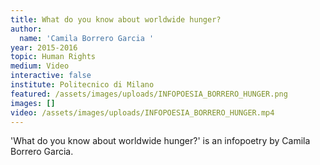 ```yaml
---
title: What do you know about worldwide hunger?
author:
  name: 'Camila Borrero Garcia '
year: 2015-2016
topic: Human Rights
medium: Video
interactive: false
institute: Politecnico di Milano
featured: /assets/images/uploads/INFOPOESIA_BORRERO_HUNGER.png
images: []
video: /assets/images/uploads/INFOPOESIA_BORRERO_HUNGER.mp4
---
```

'What do you know about worldwide hunger?' is an infopoetry by Camila Borrero Garcia.
